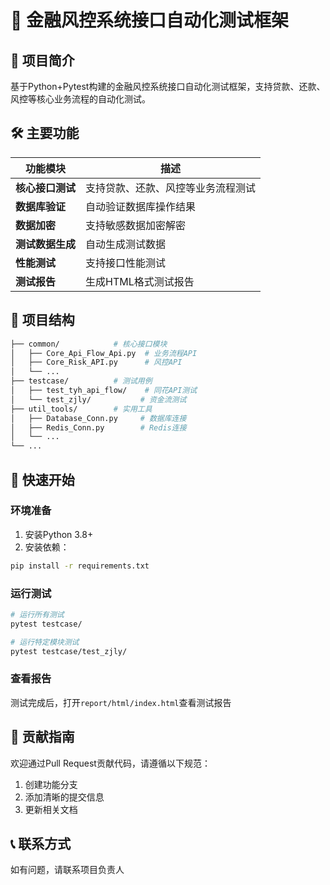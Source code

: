 # 🚀 金融风控系统接口自动化测试框架

## 🌟 项目简介
基于Python+Pytest构建的金融风控系统接口自动化测试框架，支持贷款、还款、风控等核心业务流程的自动化测试。

## 🛠️ 主要功能
| 功能模块 | 描述 |
|---------|------|
| **核心接口测试** | 支持贷款、还款、风控等业务流程测试 |
| **数据库验证** | 自动验证数据库操作结果 |
| **数据加密** | 支持敏感数据加密解密 |
| **测试数据生成** | 自动生成测试数据 |
| **性能测试** | 支持接口性能测试 |
| **测试报告** | 生成HTML格式测试报告 |

## 📂 项目结构
```bash
├── common/            # 核心接口模块
│   ├── Core_Api_Flow_Api.py  # 业务流程API
│   ├── Core_Risk_API.py      # 风控API
│   └── ...
├── testcase/          # 测试用例
│   ├── test_tyh_api_flow/    # 同花API测试
│   └── test_zjly/           # 资金流测试
├── util_tools/        # 实用工具
│   ├── Database_Conn.py     # 数据库连接
│   ├── Redis_Conn.py        # Redis连接
│   └── ...
└── ...
```

## 🚀 快速开始
### 环境准备
1. 安装Python 3.8+
2. 安装依赖：
```bash
pip install -r requirements.txt
```

### 运行测试
```bash
# 运行所有测试
pytest testcase/

# 运行特定模块测试
pytest testcase/test_zjly/
```

### 查看报告
测试完成后，打开`report/html/index.html`查看测试报告

## 🤝 贡献指南
欢迎通过Pull Request贡献代码，请遵循以下规范：
1. 创建功能分支
2. 添加清晰的提交信息
3. 更新相关文档

## 📞 联系方式
如有问题，请联系项目负责人